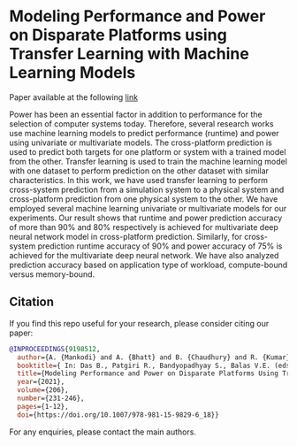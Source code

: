 # Modeling Performance and Power on Disparate Platforms using Transfer Learning with Machine Learning Models
Paper available at the following [link](https://drive.google.com/file/d/1KPvo1-ElgzpjnhkXA-wgBCN7oS01G2ND/view)

Power has been an essential factor in addition to performance for the selection of computer systems today. Therefore, several research works use machine learning models to predict performance (runtime) and power using univariate or multivariate models. The cross-platform prediction is used to predict both targets for one platform or system with a trained model from the other. Transfer learning is used to train the machine learning model with one dataset to perform prediction on the other dataset with similar characteristics. In this work, we have used transfer learning to perform cross-system prediction from a simulation system to a physical system and cross-platform prediction from one physical system to the other. We have employed several machine learning univariate or multivariate models for our experiments. Our result shows that runtime and power prediction accuracy of more than 90% and 80% respectively is achieved for multivariate deep neural network model in cross-platform prediction. Similarly, for cross-system prediction runtime accuracy of 90% and power accuracy of 75% is achieved for the multivariate deep neural network. We have also analyzed prediction accuracy based on application type of workload, compute-bound versus memory-bound.

## Citation


If you find this repo useful for your research, please consider citing our paper:

```bibtex
@INPROCEEDINGS{9198512,
  author={A. {Mankodi} and A. {Bhatt} and B. {Chaudhury} and R. {Kumar} and A. {Amrutiya}},
  booktitle={ In: Das B., Patgiri R., Bandyopadhyay S., Balas V.E. (eds) Modeling, Simulation and Optimization. Smart Innovation, Systems and Technologies, vol 206. Springer, Singapore.}, 
  title={Modeling Performance and Power on Disparate Platforms Using Transfer Learning with Machine Learning Models}, 
  year={2021},
  volume={206},
  number={231-246},
  pages={1-12},
  doi={https://doi.org/10.1007/978-981-15-9829-6_18}}
```
For any enquiries, please contact the main authors.



